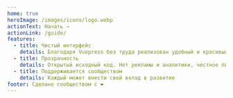 ```yaml
---
home: true
heroImage: /images/icons/logo.webp
actionText: Начать →
actionLink: /guide/
features:
  - title: Чистый интерфейс
    details: Благодаря Vuepress без труда реализован удобный и красивый интерфейс
  - title: Прозрачность
    details: Открытый исходный код. Нет рекламы и аналитики, честное пионерское!
  - title: Поддерживается сообществом
    details: Каждый может внести свой вклад в развитие
footer: Сделано сообществом с ❤️
---
```

